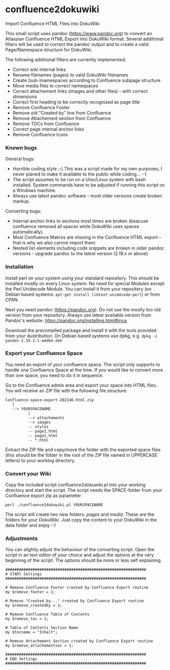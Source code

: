 # confluence2dokuwiki
Import Confluence HTML Files into DokuWiki

This small script uses pandoc (https://www.pandoc.org) to convert an Atlassian Confluence HTML Export into DokuWiki format. Several additional filters will be used to correct the pandoc output and to create a valid Page/Namespace structure for DokuWiki. 

The following additional filters are currently implemented:

* Correct wiki internal links
* Rename filenames (pages) to valid DokuWiki filenames
* Create (sub-)namespaces according to Confluence subpage structure
* Move media files to correct namespaces
* Correct attachement links (images and other files) - with correct dimensions
* Correct first heading to be correctly recognized as page title
* Remove Confluence Footer
* Remove old "Created by" line from Confluence
* Remove Attachement section from Confluence
* Remove TOCs from Confluence
* Correct page internal anchor links
* Remove Confluence Icons

### Known bugs

General bugs:
* Horrible coding style ;-) This was a script made for my own purposes, I never planed to make it available to the public while coding... :-)
* The script assumes to be run on a Unix/Linux system with bash installed. System commands have to be adjusted if running this script on a Windows machine.
* Always use latest pandoc software - most older versions create broken markup.

Converting bugs:
* Internal anchor links to sections most times are broken (beacuse confluence removed all spaces while DokuWiki uses spaces automatically).
* Most Confluence Makros are missing in the Confluence HTML export - that is why we also cannot import them.
* Nested list elements including code snippets are broken in older pandoc versions - upgrade pandoc to the latest version (2.19.x or above)

### Installation

Install perl on your system using your standard repository. This should be installed mostly on every Linux system. No need for special Modules except the Perl Unidecode Module. You can install it from your repository (on Debian based systems: `apt-get install libtext-unidecode-perl`) or from CPAN.

Next you need pandoc (https://pandoc.org). Do not use the mostly too old version from your repository. Always use latest available version from Pandoc's website: https://pandoc.org/installing.html#linux

Download the precompiled package and install it with the tools provided from your dustribution. On Debian based systems use dpkg, e.g. `dpkg -i pandoc-2.19.2-1-amd64.deb`

### Export your Confluence Space

You need an export of your confluence space. The script only supports to handle one Confluence Space at the time. If you would like to convert more than one space, you need to do it in sequence.

Go to the Confluence admin area and export your space into HTML files. You will receive an ZIP file with the following file structure:

```
Confluence-space-export-202146.html.zip
   |
   --> YOURSPACENAME
          |
          --> attachements
          --> images
          -- styles
          -- page1.html
          -- page2.html
          -- *.html
```

Extract the ZIP file and copy/move the folder with the exported space files (this should be the folder in the root of the ZIP file named in UPPERCASE letters) to your working directory.

### Convert your Wiki

Copy the included script confluence2dokuwiki.pl into your working directory and start the script. The script needs the SPACE-folder from your Confluence export zip as parameter:

`perl ./confluence2dokuwiki.pl YOURSPACENAME`

The script will create two new folders: _pages_ and _media_. These are the folders for your DokuWiki. Just copy the content to your DokuWiki in the data folder and enjoy :-)

### Adjustments

You can slightly adjust the behaviour of the converting script. Open the script in an text editor of your choice and adjust the options at the very beginning of the script. The options should be more or less self explaining.

```
##############################################################
# START Settings
##############################################################

# Remove Confluence Footer created by Confluence Export routine
my $remove_footer = 1;

# Remove "Created by..." created by Confluence Export routine
my $remove_createdby = 1;

# Remove Confluence Table of Contents
my $remove_toc = 1;

# Table of Contents Section Name
my $tocname = "Inhalt";

# Remove Attachement Section created by Confluence Export routine
my $remove_attachementsec = 1;

##############################################################
# END Settings
##############################################################
```


